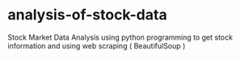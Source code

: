 # analysis-of-stock-data
Stock Market Data Analysis using python programming to get stock information and using web scraping ( BeautifulSoup )

